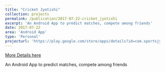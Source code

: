 ```yaml
---
title: "Cricket Jyotishi"
collection: projects
permalink: /publication/2017-07-22-cricket_jyotishi
excerpt: 'An Android App to predict matches, compete among friends'
date: 2017-07-22
area: 'Android App'
type: 'Personal'
projecturl: 'https://play.google.com/store/apps/details?id=com.sportsjyotishi.cricketjyotishi'
---
```


<a href='https://play.google.com/store/apps/details?id=com.sportsjyotishi.cricketjyotishi'>More Details here</a>

An Android App to predict matches, compete among friends
